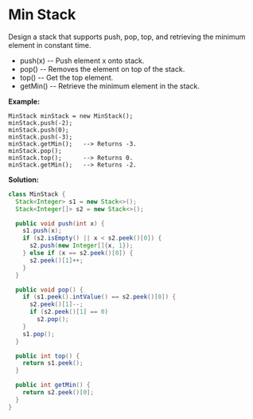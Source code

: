 # Min Stack

Design a stack that supports push, pop, top, and retrieving the minimum element in constant time.

* push(x) -- Push element x onto stack.
* pop() -- Removes the element on top of the stack.
* top() -- Get the top element.
* getMin() -- Retrieve the minimum element in the stack.

**Example:**

```
MinStack minStack = new MinStack();
minStack.push(-2);
minStack.push(0);
minStack.push(-3);
minStack.getMin();   --> Returns -3.
minStack.pop();
minStack.top();      --> Returns 0.
minStack.getMin();   --> Returns -2.
```

**Solution:**
```java
class MinStack {
  Stack<Integer> s1 = new Stack<>();
  Stack<Integer[]> s2 = new Stack<>();

  public void push(int x) {
    s1.push(x);
    if (s2.isEmpty() || x < s2.peek()[0]) {
      s2.push(new Integer[]{x, 1});
    } else if (x == s2.peek()[0]) {
      s2.peek()[1]++;
    }
  }

  public void pop() {
    if (s1.peek().intValue() == s2.peek()[0]) {
      s2.peek()[1]--;
      if (s2.peek()[1] == 0)
        s2.pop();
    }
    s1.pop();
  }

  public int top() {
    return s1.peek();
  }

  public int getMin() {
    return s2.peek()[0];
  }
}
```